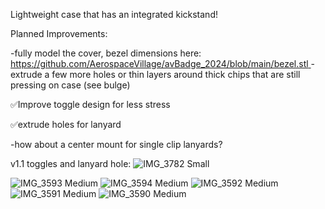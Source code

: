 Lightweight case that has an integrated kickstand!

Planned Improvements:

-fully model the cover, bezel dimensions here: [https://github.com/AerospaceVillage/avBadge_2024/blob/main/bezel.stl
](https://github.com/AerospaceVillage/avBadge_2024/blob/main/hardware/bezel.stl)
-extrude a few more holes or thin layers around thick chips that are still pressing on case (see bulge)

✅Improve toggle design for less stress

✅extrude holes for lanyard

-how about a center mount for single clip lanyards?

v1.1 toggles and lanyard hole:
![IMG_3782 Small](https://github.com/user-attachments/assets/6c43643a-694f-456d-8e25-c219acf6ea43)

![IMG_3593 Medium](https://github.com/user-attachments/assets/adcb8b88-3002-4aa2-9b33-c409014d1c3a)
![IMG_3594 Medium](https://github.com/user-attachments/assets/078e2340-8f25-4b95-a5d1-775e5bbe8a8f)
![IMG_3592 Medium](https://github.com/user-attachments/assets/1acdd83e-f177-46a5-ae07-d60fe35414a9)
![IMG_3591 Medium](https://github.com/user-attachments/assets/05756108-a147-4bc3-a12d-410180c1e0f4)
![IMG_3590 Medium](https://github.com/user-attachments/assets/ae93eae7-c63e-43e9-ad33-1205c1fda400)
